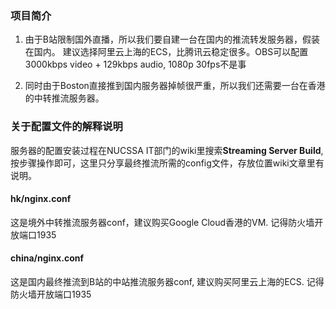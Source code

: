 ### 项目简介
1. 由于B站限制国外直播，所以我们要自建一台在国内的推流转发服务器，假装在国内。
建议选择阿里云上海的ECS，比腾讯云稳定很多。OBS可以配置3000kbps video + 129kbps audio, 1080p 30fps不是事

2. 同时由于Boston直接推到国内服务器掉帧很严重，所以我们还需要一台在香港的中转推流服务器。

### 关于配置文件的解释说明
服务器的配置安装过程在NUCSSA IT部门的wiki里搜索**Streaming Server Build**,
按步骤操作即可，这里只分享最终推流所需的config文件，存放位置wiki文章里有说明。
#### hk/nginx.conf
这是境外中转推流服务器conf，建议购买Google Cloud香港的VM.
记得防火墙开放端口1935

#### china/nginx.conf
这是国内最终推流到B站的中站推流服务器conf, 建议购买阿里云上海的ECS.
记得防火墙开放端口1935

